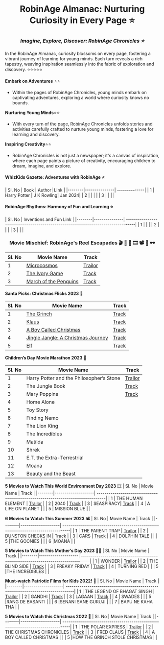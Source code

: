 
# <p align = center> RobinAge Almanac: Nurturing Curiosity in Every Page :star:</p>
### <p align = center> <I>Imagine, Explore, Discover: RobinAge Chronicles :star: </I></p>


In the RobinAge Almanac, curiosity blossoms on every page, fostering a vibrant journey of learning for young minds. Each turn reveals a rich tapestry, weaving inspiration seamlessly into the fabric of exploration and discovery. :star::star::star::star::star:

**Embark on Adventures** :star::star:
- Within the pages of RobinAge Chronicles, young minds embark on captivating adventures, exploring a world where curiosity knows no bounds.

**Nurturing Young Minds**:star::star:
- With every turn of the page, RobinAge Chronicles unfolds stories and activities carefully crafted to nurture young minds, fostering a love for learning and discovery.

**Inspiring Creativity**:star::star:
- RobinAge Chronicles is not just a newspaper; it's a canvas of inspiration, where each page paints a picture of creativity, encouraging children to dream, imagine, and explore.

#### WhizKids Gazette: Adventures with RobinAge :star:

| Sl. No | Book         | Author|  Link |
|--------|---------------| --------------|
| 1      |   Harry Potter |  J K Rowling|  Jan 2024|
| 2      |      |          | |
| 3      |        |   | |

#### RobinAge Rhythms: Harmony of Fun and Learning :star:

| Sl. No | Inventions and Fun   Link |
|--------|---------------| ----------------------------------------------------------------------------------|
| 1      |         |  | 
| 2      |      |          | 
| 3      |        |   | 

### <p align = center>Movie Mischief: RobinAge's Reel Escapades 🎬 🍿 🎥 🎞️ 📽️ 🎦 🕶️ </p> 



| Sl. No | Movie Name         |                                   Track                                           |
|--------|--------------------| ----------------------------------------------------------------------------------|
| 1      | <a href="https://github.com/The-Kids-RobinAge/Movies/blob/main/Microcosmos/About">Microcosmos</a>        | [Trailor](https://www.amazon.com/Microcosmos-Kristin-Scott-Thomas/dp/B08Z8BYXBD)  |
| 2      | <a href="https://github.com/The-Kids-RobinAge/Movies/blob/main/The Ivory Game/About">The Ivory Game</a>     | [Track](https://www.amazon.com/Ivory-Game-H-Scott-Salinas/dp/B073JP2CXZ)          |
| 3      | <a href="https://github.com/The-Kids-RobinAge/Movies/blob/main/March of the Penquins/About">March of the Penquins </a>| [Track](https://www.amazon.com/March-Penguins-Morgan-Freeman/dp/B0014C3KSM)       |


**Santa Picks: Christmas Flicks 2023** 🍿

| Sl. No | Movie Name                          |                                   Track                                           |
|--------|-------------------------------------| ----------------------------------------------------------------------------------|
| 1      | <a href="https://github.com/The-Kids-RobinAge/Movies/blob/main/The Grinch/About"> The Grinch </a>                         | [Track](https://www.primevideo.com/detail/The-Grinch/0HBUSZ5WNXYHEMIIG3B2TQ6HPM)   |
| 2      | <a href="https://github.com/The-Kids-RobinAge/Movies/blob/main/Klaus/About"> Klaus </a>                             | [Track](https://www.primevideo.com/detail/Klaus/0IE90UDSKY7W2CSGIB8A1EDZQE/ref=atv_nb_lcl_it_IT?language=it_IT&ie=UTF8)         |
| 3      | <a href="https://github.com/The-Kids-RobinAge/Movies/blob/main/A Boy Called Christmas/About">A Boy Called Christmas </a>          | [Track](https://www.amazon.co.uk/Boy-Called-Christmas-Maggie-Smith/dp/B09Q53RTRJ)     |
| 4      | <a href="https://github.com/The-Kids-RobinAge/Movies/blob/main/Jingle Jangle: A Christmas Journey/About">Jingle Jangle: A Christmas Journey </a> | [Track](https://www.amazon.com/Jingle-Jangle-Christmas-Journey-Original/dp/B08MX68YYV)  |
| 5      | <a href="https://github.com/The-Kids-RobinAge/Movies/blob/main/Elf/About"> Elf </a>                                 | [Track](https://www.amazon.com/Elf-Will-Ferrell/dp/B09PQ88296)  |

**Children’s Day Movie Marathon 2023** 🎥

| Sl. No | Movie Name         |                                   Track                                           |
|--------|--------------------| ----------------------------------------------------------------------------------|
| 1      | Harry Potter and the Philosopher’s Stone        | [Trailor](https://www.amazon.com/Microcosmos-Kristin-Scott-Thomas/dp/B08Z8BYXBD)  |
| 2      | The Jungle Book     | [Track](https://www.amazon.com/Ivory-Game-H-Scott-Salinas/dp/B073JP2CXZ)          |
| 3      | Mary Poppins | [Track](https://www.amazon.com/March-Penguins-Morgan-Freeman/dp/B0014C3KSM)       |
| 4      | Home Alone    | |
| 5      | Toy Story   |  |
| 6      | Finding Nemo   |  |
| 7      |  The Lion King  |  |
| 8      | The Incredibles   |  |
| 9      |  Matilda  |  |
| 10      |   Shrek |  |
| 11      |  E.T. the Extra-Terrestrial  |   |
| 12      |  Moana  |   |
| 13      |  Beauty and the Beast |   |

**5 Movies to Watch This World Environment Day 2023** 🎞️
| Sl. No | Movie Name         |                                   Track                                           |
|--------|--------------------| ----------------------------------------------------------------------------------|
| 1      |  THE HUMAN ELEMENT       | [Trailor](https://www.amazon.com/Microcosmos-Kristin-Scott-Thomas/dp/B08Z8BYXBD)  |
| 2      | 2040    | [Track](https://www.amazon.com/Ivory-Game-H-Scott-Salinas/dp/B073JP2CXZ)          |
| 3      | SEASPIRACY| [Track](https://www.amazon.com/March-Penguins-Morgan-Freeman/dp/B0014C3KSM)       |
| 4      |  A LIFE ON PLANET   | |
| 5      |  MISSION BLUE  |  |

**6 Movies to Watch This Summer 2023** 📽️
| Sl. No | Movie Name         |                                   Track                                           |
|--------|--------------------| ----------------------------------------------------------------------------------|
| 1      | THE PARENT TRAP      | [Trailor](https://www.amazon.com/Microcosmos-Kristin-Scott-Thomas/dp/B08Z8BYXBD)  |
| 2      | DUNSTON CHECKS IN     | [Track](https://www.amazon.com/Ivory-Game-H-Scott-Salinas/dp/B073JP2CXZ)          |
| 3      | CARS | [Track](https://www.amazon.com/March-Penguins-Morgan-Freeman/dp/B0014C3KSM)       |
| 4      | DOLPHIN TALE  | |
| 5      |THE GOONIES  |  |
| 6      |MOANA  |  |

**5 Movies to Watch This Mother’s Day 2023** 🍫🎫
| Sl. No | Movie Name         |                                   Track                                           |
|--------|--------------------| ----------------------------------------------------------------------------------|
| 1      | WONDER      | [Trailor](https://www.amazon.com/Microcosmos-Kristin-Scott-Thomas/dp/B08Z8BYXBD)  |
| 2      | THE BLIND SIDE     | [Track](https://www.amazon.com/Ivory-Game-H-Scott-Salinas/dp/B073JP2CXZ)          |
| 3      | FREAKY FRIDAY | [Track](https://www.amazon.com/March-Penguins-Morgan-Freeman/dp/B0014C3KSM)       |
| 4      | TURNING RED  | |
| 5      |THE INCREDIBLES  |  |

**Must-watch Patriotic Films for Kids 2022!** 🎦
| Sl. No | Movie Name         |                                   Track                                           |
|--------|--------------------| ----------------------------------------------------------------------------------|
| 1      | THE LEGEND OF BHAGAT SINGH      | [Trailor](https://www.amazon.com/Microcosmos-Kristin-Scott-Thomas/dp/B08Z8BYXBD)  |
| 2      | GANDHI     | [Track](https://www.amazon.com/Ivory-Game-H-Scott-Salinas/dp/B073JP2CXZ)          |
| 3      | LAGAAN | [Track](https://www.amazon.com/March-Penguins-Morgan-Freeman/dp/B0014C3KSM)       |
| 4      | SWADES  | |
| 5      |RANG DE BASANTI  |  |
| 6      |SENANI SANE GURUJI |  |
| 7      | BAPU NE KAHA THA  |   |

**5 Movies to Watch this Christmas 2022** 🎫
| Sl. No | Movie Name         |                                   Track                                           |
|--------|--------------------| ----------------------------------------------------------------------------------|
| 1      | THE POLAR EXPRESS      | [Trailor](https://www.amazon.com/Microcosmos-Kristin-Scott-Thomas/dp/B08Z8BYXBD)  |
| 2      | THE CHRISTMAS CHRONICLES     | [Track](https://www.amazon.com/Ivory-Game-H-Scott-Salinas/dp/B073JP2CXZ)          |
| 3      | FRED CLAUS | [Track](https://www.amazon.com/March-Penguins-Morgan-Freeman/dp/B0014C3KSM)       |
| 4      | A BOY CALLED CHRISTMAS  | |
| 5      |HOW THE GRINCH STOLE CHRISTMAS  |  |




<!--

<a href="https://github.com/The-Kids-RobinAge/Movies/blob/main/Microcosmos/About">Microcosmos</a>
- [Trailor](https://www.amazon.com/Microcosmos-Kristin-Scott-Thomas/dp/B08Z8BYXBD)
  
<a href="https://github.com/The-Kids-RobinAge/Movies/blob/main/The Ivory Game/About">The Ivory Game</a>
- [Track](https://www.amazon.com/Ivory-Game-H-Scott-Salinas/dp/B073JP2CXZ)

<a href="https://github.com/The-Kids-RobinAge/Movies/blob/main/March of the Penquins/About">March of the Penquin </a>
  - [Track](https://www.amazon.com/March-Penguins-Morgan-Freeman/dp/B0014C3KSM)

**Santa Picks:Christmas Flicks**

<a href="https://github.com/The-Kids-RobinAge/Movies/blob/main/The Grinch/About"> The Grinch </a>
  - [Track](https://www.primevideo.com/detail/The-Grinch/0HBUSZ5WNXYHEMIIG3B2TQ6HPM))

<a href="https://github.com/The-Kids-RobinAge/Movies/blob/main/Klaus/About"> Klaus </a>
  - [Track](https://www.primevideo.com/detail/Klaus/0IE90UDSKY7W2CSGIB8A1EDZQE/ref=atv_nb_lcl_it_IT?language=it_IT&ie=UTF8)

<a href="https://github.com/The-Kids-RobinAge/Movies/blob/main/A Boy Called Christmas/About">A Boy Called Christmas </a>
  - [Track](https://www.amazon.co.uk/Boy-Called-Christmas-Maggie-Smith/dp/B09Q53RTRJ)

<a href="https://github.com/The-Kids-RobinAge/Movies/blob/main/Jingle Jangle: A Christmas Journey/About">Jingle Jangle: A Christmas Journey </a>
  - [Track](https://www.amazon.com/Jingle-Jangle-Christmas-Journey-Original/dp/B08MX68YYV)
    
<a href="https://github.com/The-Kids-RobinAge/Movies/blob/main/Elf/About"> Elf </a>
  - [Track](https://www.amazon.com/Elf-Will-Ferrell/dp/B09PQ88296)




**Here are some ideas to get you started:**


**Movies**

[Microcosmos](https://www.amazon.com/Microcosmos-Kristin-Scott-Thomas/dp/B08Z8BYXBD)
<a href="https://www.amazon.com/Microcosmos-Kristin-Scott-Thomas/dp/B08Z8BYXBD)> Microsmos </a>
🙋‍♀️ A short introduction - what is your organization all about?
🌈 Contribution guidelines - how can the community get involved?
👩‍💻 Useful resources - where can the community find your docs? Is there anything else the community should know?
🍿 Fun facts - what does your team eat for breakfast?
🧙 Remember, you can do mighty things with the power of [Markdown](https://docs.github.com/github/writing-on-github/getting-started-with-writing-and-formatting-on-github/basic-writing-and-formatting-syntax)
-->
